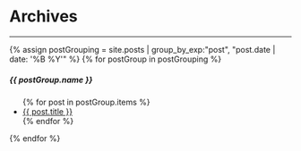 # Archives
___
<div class="archive">
	{% assign postGrouping = site.posts | group_by_exp:"post", "post.date | date: '%B %Y'" %}
{% for postGroup in postGrouping %}
	<h5>{{ postGroup.name }}</h5>
		<ul>
			{% for post in postGroup.items %}
			<li><a href="{{ post.url }}">{{ post.title }}</a></li>
			{% endfor %}
		</ul>
{% endfor %}
